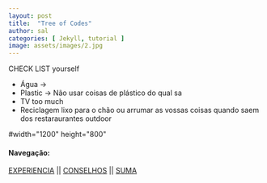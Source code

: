 ```yaml
---
layout: post
title:  "Tree of Codes"
author: sal
categories: [ Jekyll, tutorial ]
image: assets/images/2.jpg
---
```



CHECK LIST yourself
* Água ->
* Plastic -> Não usar coisas de plástico do qual sa
* TV too much
* Reciclagem
lixo para o chão ou arrumar as vossas coisas quando saem dos restaraurantes outdoor


#width="1200" height="800"

#### Navegação:

[EXPERIENCIA](#experiencia)
|| [CONSELHOS](#experience)
|| [SUMA](#suma)
